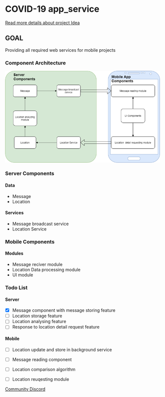 # COVID-19  app_service

[Read more details about project Idea ](https://medium.com/@dewmalnilanka/covid-19-it-is-time-to-pres-ctrl-d-b5255245db92)


## GOAL
Providing all required web services for mobile projects

### Component Architecture
![Server architrecture](./doc/Ayubowan%20Component%20Architecture.png)

### Server Components

#### Data 
 - Message 
 - Location

#### Services
 - Message broadcast service 
 - Location Service

### Mobile Components

#### Modules
 - Message reciver module
 - Location Data processing module
 - UI module

### Todo List
#### Server
 - [x] Message component with message storing feature
 - [ ] Location storage feature
 - [ ] Location analysing feature
 - [ ] Response to location detail request feature

#### Mobile

 - [ ] Location update and store in background service
 - [ ] Message reading component
 - [ ] Location comparison algorithm
 - [ ] Location reuqesting module
 

[Community Discord](https://discord.gg/8XQvJA)
